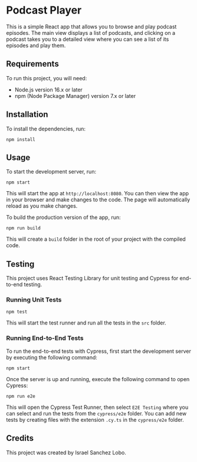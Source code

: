# Podcast Player

This is a simple React app that allows you to browse and play podcast episodes. The main view displays a list of podcasts, and clicking on a podcast takes you to a detailed view where you can see a list of its episodes and play them.

## Requirements

To run this project, you will need:

- Node.js version 16.x or later
- npm (Node Package Manager) version 7.x or later

## Installation

To install the dependencies, run:

`npm install`

## Usage

To start the development server, run:

`npm start`

This will start the app at `http://localhost:8080`. You can then view the app in your browser and make changes to the code. The page will automatically reload as you make changes.

To build the production version of the app, run:

`npm run build`

This will create a `build` folder in the root of your project with the compiled code.

## Testing

This project uses React Testing Library for unit testing and Cypress for end-to-end testing.

### Running Unit Tests

`npm test`

This will start the test runner and run all the tests in the `src` folder.

### Running End-to-End Tests

To run the end-to-end tests with Cypress, first start the development server by executing the following command:

`npm start`

Once the server is up and running, execute the following command to open Cypress:

`npm run e2e`

This will open the Cypress Test Runner, then select `E2E Testing` where you can select and run the tests from the `cypress/e2e` folder. You can add new tests by creating files with the extension `.cy.ts` in the `cypress/e2e` folder.

## Credits

This project was created by Israel Sanchez Lobo.
